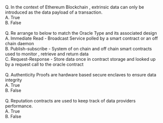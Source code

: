 Q. In the context of Ethereum Blockchain , extrinsic data can only be introduced as the data payload of a transaction.<br>
A. True<br>
B. False<br>
<br>
Q. Re arrange to below to match the Oracle Type and its associated design <br>
A. Immediate Read - Broadcast Service polled by a smart contract or an off chain daemon<br>
B. Publish-subscribe - System of on chain and off chain smart contracts used to monitor , retrieve and return data<br>
C. Request-Response - Store data once in contract storage and looked up by a request call to the oracle contract<br>
<br>
Q. Authenticity Proofs are hardware based secure enclaves to ensure data integrity<br>
A. True<br>
B. False<br>
<br>
Q. Reputation contracts are used to keep track of data providers performance.<br>
A. True<br>
B. False<br>
